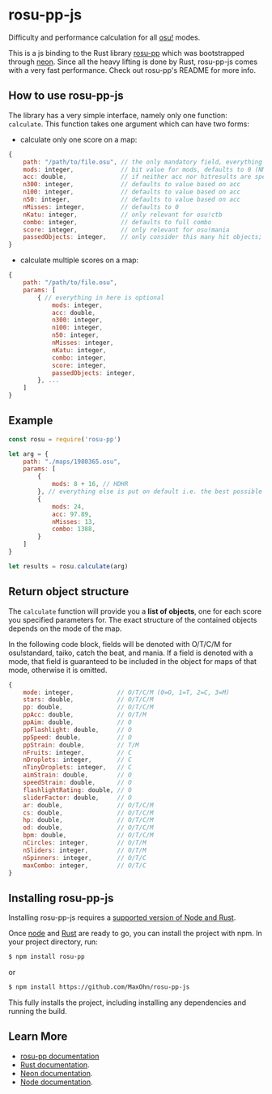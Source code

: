 # rosu-pp-js

Difficulty and performance calculation for all [osu!](https://osu.ppy.sh/) modes.

This is a js binding to the Rust library [rosu-pp](https://github.com/MaxOhn/rosu-pp) which was bootstrapped through [neon](https://www.npmjs.com/package/create-neon).
Since all the heavy lifting is done by Rust, rosu-pp-js comes with a very fast performance.
Check out rosu-pp's README for more info.

## How to use rosu-pp-js

The library has a very simple interface, namely only one function: `calculate`. This function takes one argument which can have two forms:
- calculate only one score on a map:
```js
{
    path: "/path/to/file.osu", // the only mandatory field, everything else can be omitted
    mods: integer,             // bit value for mods, defaults to 0 (NM) see https://github.com/ppy/osu-api/wiki#mods
    acc: double,               // if neither acc nor hitresults are specified, acc defaults to 100.0
    n300: integer,             // defaults to value based on acc
    n100: integer,             // defaults to value based on acc
    n50: integer,              // defaults to value based on acc
    nMisses: integer,          // defaults to 0
    nKatu: integer,            // only relevant for osu!ctb
    combo: integer,            // defaults to full combo
    score: integer,            // only relevant for osu!mania
    passedObjects: integer,    // only consider this many hit objects; useful for failed scores; defaults to all objects
}
```
- calculate multiple scores on a map:
```js
{
    path: "/path/to/file.osu",
    params: [
        { // everything in here is optional
            mods: integer,
            acc: double,
            n300: integer,
            n100: integer,
            n50: integer,
            nMisses: integer,
            nKatu: integer,
            combo: integer,
            score: integer,
            passedObjects: integer,
        }, ...
    ]
}
```

## Example

```js
const rosu = require('rosu-pp')

let arg = {
    path: "./maps/1980365.osu",
    params: [
        {
            mods: 8 + 16, // HDHR
        }, // everything else is put on default i.e. the best possible score on HDHR
        {
            mods: 24,
            acc: 97.89,
            nMisses: 13,
            combo: 1388,
        }
    ]
}

let results = rosu.calculate(arg)
```

## Return object structure

The `calculate` function will provide you a **list of objects**, one for each score you specified parameters for. The exact structure of the contained objects depends on the mode of the map.

In the following code block, fields will be denoted with O/T/C/M for osu!standard, taiko, catch the beat, and mania. If a field is denoted with a mode, that field is guaranteed to be included in the object for maps of that mode, otherwise it is omitted.

```js
{
    mode: integer,            // O/T/C/M (0=O, 1=T, 2=C, 3=M)
    stars: double,            // O/T/C/M
    pp: double,               // O/T/C/M
    ppAcc: double,            // O/T/M
    ppAim: double,            // O
    ppFlashlight: double,     // O
    ppSpeed: double,          // O
    ppStrain: double,         // T/M
    nFruits: integer,         // C
    nDroplets: integer,       // C
    nTinyDroplets: integer,   // C
    aimStrain: double,        // O
    speedStrain: double,      // O
    flashlightRating: double, // O
    sliderFactor: double,     // O
    ar: double,               // O/T/C/M
    cs: double,               // O/T/C/M
    hp: double,               // O/T/C/M
    od: double,               // O/T/C/M
    bpm: double,              // O/T/C/M
    nCircles: integer,        // O/T/M
    nSliders: integer,        // O/T/M
    nSpinners: integer,       // O/T/C
    maxCombo: integer,        // O/T/C
}
```

## Installing rosu-pp-js

Installing rosu-pp-js requires a [supported version of Node and Rust](https://github.com/neon-bindings/neon#platform-support).

Once [node](https://nodejs.org) and [Rust](https://www.rust-lang.org/learn/get-started) are ready to go, you can install the project with npm. In your project directory, run:

```sh
$ npm install rosu-pp
```

or

```sh
$ npm install https://github.com/MaxOhn/rosu-pp-js
```

This fully installs the project, including installing any dependencies and running the build.

## Learn More
- [rosu-pp documentation](https://docs.rs/rosu-pp/0.4.0/rosu_pp/)
- [Rust documentation](https://www.rust-lang.org).
- [Neon documentation](https://neon-bindings.com).
- [Node documentation](https://nodejs.org).
